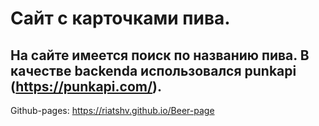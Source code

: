 # Сайт с карточками пива. 
## На сайте имеется поиск по названию пива. В качестве backenda использовался punkapi (https://punkapi.com/).
Github-pages: https://riatshv.github.io/Beer-page